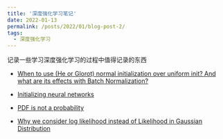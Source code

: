 ```yaml
---
title: '深度强化学习笔记'
date: 2022-01-13
permalink: /posts/2022/01/blog-post-2/
tags:
  - 深度强化学习
---
```


记录一些学习深度强化学习的过程中值得记录的东西

* [When to use (He or Glorot) normal initialization over uniform init? And what are its effects with Batch Normalization?](https://datascience.stackexchange.com/questions/13061/when-to-use-he-or-glorot-normal-initialization-over-uniform-init-and-what-are/13362#13362?newreg=41c6048abb4d4d78b45833229c9c3b0c)


* [Initializing neural networks](https://www.deeplearning.ai/ai-notes/initialization/index.html)


* [PDF is not a probability](https://twitter.com/ericwen5986/status/1487439077431406592?s=20&t=F6DPtQ-U66BTworgiaesCg)

* [Why we consider log likelihood instead of Likelihood in Gaussian Distribution](https://math.stackexchange.com/questions/892832/why-we-consider-log-likelihood-instead-of-likelihood-in-gaussian-distribution)